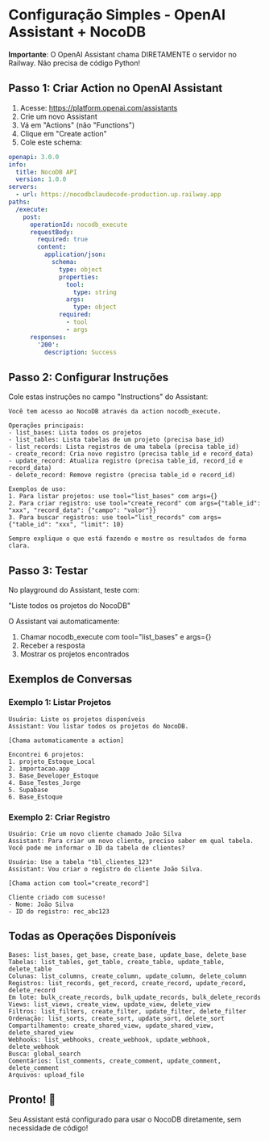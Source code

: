 # Configuração Simples - OpenAI Assistant + NocoDB

**Importante**: O OpenAI Assistant chama DIRETAMENTE o servidor no Railway. Não precisa de código Python!

## Passo 1: Criar Action no OpenAI Assistant

1. Acesse: https://platform.openai.com/assistants
2. Crie um novo Assistant
3. Vá em "Actions" (não "Functions")
4. Clique em "Create action"
5. Cole este schema:

```yaml
openapi: 3.0.0
info:
  title: NocoDB API
  version: 1.0.0
servers:
  - url: https://nocodbclaudecode-production.up.railway.app
paths:
  /execute:
    post:
      operationId: nocodb_execute
      requestBody:
        required: true
        content:
          application/json:
            schema:
              type: object
              properties:
                tool:
                  type: string
                args:
                  type: object
              required:
                - tool
                - args
      responses:
        '200':
          description: Success
```

## Passo 2: Configurar Instruções

Cole estas instruções no campo "Instructions" do Assistant:

```
Você tem acesso ao NocoDB através da action nocodb_execute.

Operações principais:
- list_bases: Lista todos os projetos
- list_tables: Lista tabelas de um projeto (precisa base_id)
- list_records: Lista registros de uma tabela (precisa table_id)
- create_record: Cria novo registro (precisa table_id e record_data)
- update_record: Atualiza registro (precisa table_id, record_id e record_data)
- delete_record: Remove registro (precisa table_id e record_id)

Exemplos de uso:
1. Para listar projetos: use tool="list_bases" com args={}
2. Para criar registro: use tool="create_record" com args={"table_id": "xxx", "record_data": {"campo": "valor"}}
3. Para buscar registros: use tool="list_records" com args={"table_id": "xxx", "limit": 10}

Sempre explique o que está fazendo e mostre os resultados de forma clara.
```

## Passo 3: Testar

No playground do Assistant, teste com:

"Liste todos os projetos do NocoDB"

O Assistant vai automaticamente:
1. Chamar nocodb_execute com tool="list_bases" e args={}
2. Receber a resposta
3. Mostrar os projetos encontrados

## Exemplos de Conversas

### Exemplo 1: Listar Projetos
```
Usuário: Liste os projetos disponíveis
Assistant: Vou listar todos os projetos do NocoDB.

[Chama automaticamente a action]

Encontrei 6 projetos:
1. projeto_Estoque_Local
2. importacao.app
3. Base_Developer_Estoque
4. Base_Testes_Jorge
5. Supabase
6. Base_Estoque
```

### Exemplo 2: Criar Registro
```
Usuário: Crie um novo cliente chamado João Silva
Assistant: Para criar um novo cliente, preciso saber em qual tabela. 
Você pode me informar o ID da tabela de clientes?

Usuário: Use a tabela "tbl_clientes_123"
Assistant: Vou criar o registro do cliente João Silva.

[Chama action com tool="create_record"]

Cliente criado com sucesso!
- Nome: João Silva
- ID do registro: rec_abc123
```

## Todas as Operações Disponíveis

```
Bases: list_bases, get_base, create_base, update_base, delete_base
Tabelas: list_tables, get_table, create_table, update_table, delete_table
Colunas: list_columns, create_column, update_column, delete_column
Registros: list_records, get_record, create_record, update_record, delete_record
Em lote: bulk_create_records, bulk_update_records, bulk_delete_records
Views: list_views, create_view, update_view, delete_view
Filtros: list_filters, create_filter, update_filter, delete_filter
Ordenação: list_sorts, create_sort, update_sort, delete_sort
Compartilhamento: create_shared_view, update_shared_view, delete_shared_view
Webhooks: list_webhooks, create_webhook, update_webhook, delete_webhook
Busca: global_search
Comentários: list_comments, create_comment, update_comment, delete_comment
Arquivos: upload_file
```

## Pronto! 🎉

Seu Assistant está configurado para usar o NocoDB diretamente, sem necessidade de código!